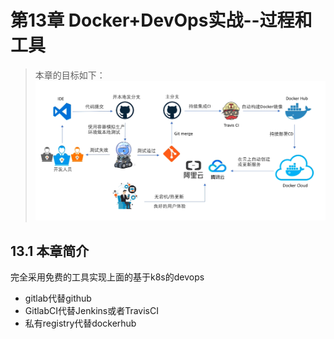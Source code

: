 # 第13章 Docker+DevOps实战--过程和工具
> 本章的目标如下：
![基于k8s的devops实战](images/基于k8s的devops实战.png)

## 13.1 本章简介
完全采用免费的工具实现上面的基于k8s的devops
+ gitlab代替github
+ GitlabCI代替Jenkins或者TravisCI
+ 私有registry代替dockerhub